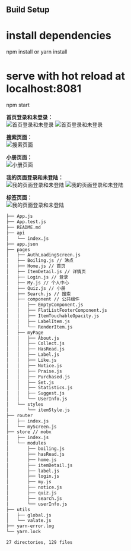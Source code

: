 
## Build Setup

# install dependencies
npm install or yarn install

# serve with hot reload at localhost:8081
npm start

**首页登录和未登录：**  
![首页登录和未登录](screen/home1.png)
![首页登录和未登录](screen/home.png)

**搜索页面：**  
![搜索页面](screen/search.png)

**小册页面：**  
![小册页面](screen/xc.png)

**我的页面登录和未登陆：**  
![我的页面登录和未登陆](screen/mylogin.png)
![我的页面登录和未登陆](screen/my.png)

**标签页面：**  
![我的页面登录和未登陆](screen/bq.png)

```bash
├── App.js
├── App.test.js
├── README.md
├── api
│   └── index.js
├── app.json
├── pages
│   ├── AuthLoadingScreen.js
│   ├── Boiling.js // 沸点
│   ├── Home.js // 首页
│   ├── ItemDetail.js // 详情页
│   ├── Login.js // 登录
│   ├── My.js // 个人中心
│   ├── Quiz.js // 小册
│   ├── Search.js // 搜索
│   ├── component // 公共组件
│   │   ├── EmptyComponent.js
│   │   ├── FlatListFooterComponent.js
│   │   ├── ItemTouchableOpacity.js
│   │   ├── LabelItem.js
│   │   └── RenderItem.js
│   ├── myPage
│   │   ├── About.js
│   │   ├── Collect.js
│   │   ├── HasRead.js
│   │   ├── Label.js
│   │   ├── Like.js
│   │   ├── Notice.js
│   │   ├── Praise.js
│   │   ├── Purchased.js
│   │   ├── Set.js
│   │   ├── Statistics.js
│   │   ├── Suggest.js
│   │   └── UserInfo.js
│   └── styles
│       └── itemStyle.js
├── router
│   ├── index.js
│   └── myScreen.js
├── store // mobx
│   ├── index.js
│   └── modules
│       ├── boiling.js
│       ├── hasRead.js
│       ├── home.js
│       ├── itemDetail.js
│       ├── label.js
│       ├── login.js
│       ├── my.js
│       ├── notice.js
│       ├── quiz.js
│       ├── search.js
│       └── userInfo.js
├── utils
│   ├── global.js
│   └── valate.js
├── yarn-error.log
└── yarn.lock

27 directories, 129 files

